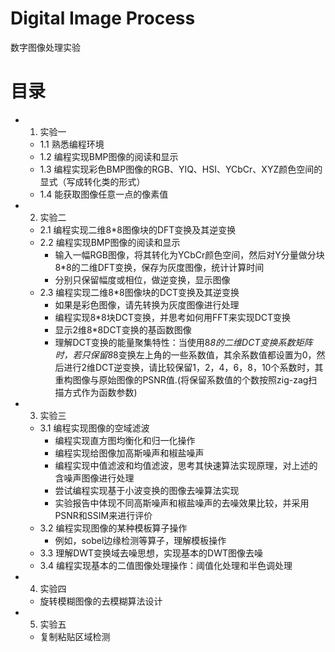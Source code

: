# Digital Image Process
数字图像处理实验
# 目录
* 1. 实验一
  * 1.1 熟悉编程环境
  * 1.2 编程实现BMP图像的阅读和显示
  * 1.3 编程实现彩色BMP图像的RGB、YIQ、HSI、YCbCr、XYZ颜色空间的显式（写成转化类的形式）
  * 1.4 能获取图像任意一点的像素值
* 2. 实验二
  * 2.1 编程实现二维8*8图像块的DFT变换及其逆变换
  * 2.2 编程实现BMP图像的阅读和显示
    * 输入一幅RGB图像，将其转化为YCbCr颜色空间，然后对Y分量做分块8*8的二维DFT变换，保存为灰度图像，统计计算时间
    * 分别只保留幅度或相位，做逆变换，显示图像
  * 2.3 编程实现二维8*8图像块的DCT变换及其逆变换
    * 如果是彩色图像，请先转换为灰度图像进行处理
    * 编程实现8*8块DCT变换，并思考如何用FFT来实现DCT变换
    * 显示2维8*8DCT变换的基函数图像 
    * 理解DCT变换的能量聚集特性：当使用8*8的二维DCT变换系数矩阵时，若只保留8*8变换左上角的一些系数值，其余系数值都设置为0，然后进行2维DCT逆变换，请比较保留1，2，4，6，8，10个系数时，其重构图像与原始图像的PSNR值.(将保留系数值的个数按照zig-zag扫描方式作为函数参数)
* 3. 实验三
  * 3.1 编程实现图像的空域滤波
    * 编程实现直方图均衡化和归一化操作
    * 编程实现给图像加高斯噪声和椒盐噪声
    * 编程实现中值滤波和均值滤波，思考其快速算法实现原理，对上述的含噪声图像进行处理
    * 尝试编程实现基于小波变换的图像去噪算法实现
    * 实验报告中体现不同高斯噪声和椒盐噪声的去噪效果比较，并采用PSNR和SSIM来进行评价
  * 3.2 编程实现图像的某种模板算子操作
    * 例如，sobel边缘检测等算子，理解模板操作
  * 3.3 理解DWT变换域去噪思想，实现基本的DWT图像去噪
  * 3.4 编程实现基本的二值图像处理操作：阈值化处理和半色调处理
* 4. 实验四
  * 旋转模糊图像的去模糊算法设计
* 5. 实验五
  * 复制粘贴区域检测